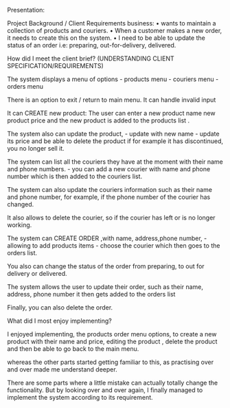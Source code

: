 Presentation:

Project Background / Client Requirements
business:
• wants to maintain a collection of products and couriers.
• When a customer makes a new order, it needs to create this on the
system.
• I need to be able to update the status of an order i.e: preparing,
out-for-delivery, delivered.



How did I meet the client brief? (UNDERSTANDING CLIENT SPECIFICATION/REQUIREMENTS)

The system displays a menu of options
    - products menu
    - couriers menu
    - orders menu

There is an option to exit / return to main menu.
It can handle invalid input

It can CREATE new product:
The user can enter a new product name
                     new product price
and the new product is added to the products list .


The system also can update the product, 
                - update with new name
                - update its price
and be able to delete the product if for example it has discontinued, you no longer sell it.


The system can list all the couriers they have at the moment with their name and phone numbers.
             - you can add a new courier with name and phone number
which is then added to the couriers list.

The system can also update the couriers information such as their name and phone number, for example, if the phone number of the courier has changed.

It also allows to delete the courier, so if the courier has left or is no longer working.


The system can CREATE ORDER ,with name, address,phone number,
        -allowing to add products items
        - choose the courier
which then goes to the orders list.

You also can change the status of the order from preparing, to out for delivery or delivered.

The system allows the user to update their order, such as their name, address, phone number 
it then gets added to the orders list

Finally, you can also delete the order.






What did I most enjoy implementing? 

I enjoyed implementing, the products order menu options, to create a new product with their name and price, editing the product , delete the product and then be able to go back to the main menu.

whereas the other parts started getting familiar to this, as practising over and over made me understand deeper.

There are some parts where a little mistake can actually totally change the functionality. But by looking over and over again, I finally managed to implement the system according to its requirement.
